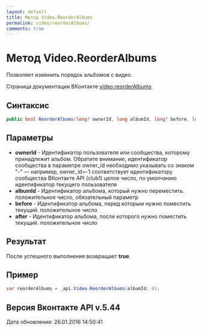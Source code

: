 ```yaml
---
layout: default
title: Метод Video.ReorderAlbums
permalink: video/reorderAlbums/
comments: true
---
```

# Метод Video.ReorderAlbums
Позволяет изменить порядок альбомов с видео.

Страница документации ВКонтакте [video.reorderAlbums](https://vk.com/dev/video.reorderAlbums).

## Синтаксис
``` csharp
public bool ReorderAlbums(long? ownerId, long albumId, long? before, long? after)
```

## Параметры
+ **ownerId** - Идентификатор пользователя или сообщества, которому принадлежит альбом. Обратите внимание, идентификатор сообщества в параметре owner_id необходимо указывать со знаком "-" — например, owner_id=-1 соответствует идентификатору сообщества ВКонтакте API (club1)  целое число, по умолчанию идентификатор текущего пользователя
+ **albumId** - Идентификатор альбома, который нужно переместить. положительное число, обязательный параметр
+ **before** - Идентификатор альбома, перед которым нужно поместить текущий. положительное число
+ **after** - Идентификатор альбома, после которого нужно поместить текущий. положительное число

## Результат
После успешного выполнения возвращает **true**.

## Пример
``` csharp
var reorderAlbums = _api.Video.ReorderAlbums(albumId: 0);
```

## Версия Вконтакте API v.5.44
Дата обновления: 26.01.2016 14:50:41
